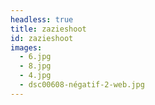 ```yaml
---
headless: true
title: zazieshoot
id: zazieshoot
images:
  - 6.jpg
  - 8.jpg
  - 4.jpg
  - dsc00608-négatif-2-web.jpg
---
```

